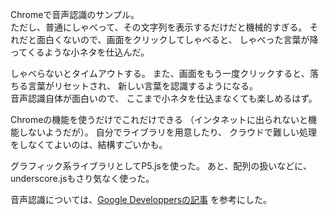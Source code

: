 Chromeで音声認識のサンプル。  
ただし、普通にしゃべって、その文字列を表示するだけだと機械的すぎる。
それだと面白くないので、画面をクリックしてしゃべると、
しゃべった言葉が降ってくるような小ネタを仕込んだ。  

しゃべらないとタイムアウトする。
また、画面をもう一度クリックすると、落ちる言葉がリセットされ、
新しい言葉を認識するようになる。  
音声認識自体が面白いので、
ここまで小ネタを仕込まなくても楽しめるはず。

Chromeの機能を使うだけでこれだけできる
（インタネットに出られないと機能しないようだが）。
自分でライブラリを用意したり、
クラウドで難しい処理をしなくてよいのは、結構すごいかも。

グラフィック系ライブラリとしてP5.jsを使った。
あと、配列の扱いなどに、underscore.jsもさり気なく使った。

音声認識については、[Google Developpersの記事](https://developers.google.com/web/updates/2013/01/Voice-Driven-Web-Apps-Introduction-to-the-Web-Speech-API?hl=en)
を参考にした。
